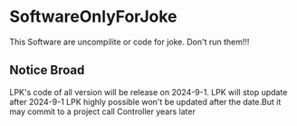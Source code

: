 # SoftwareOnlyForJoke
This Software are uncompilite or code for joke. Don't run them!!!

## Notice Broad
LPK's code of all version will be release on 2024-9-1.
LPK will stop update after 2024-9-1
LPK highly possible won't be updated after the date.But it may commit to a project call Controller years later
